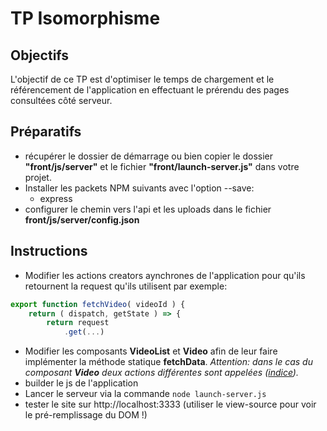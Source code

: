 # TP Isomorphisme

## Objectifs

L'objectif de ce TP est d'optimiser le temps de chargement et le référencement de l'application en effectuant le prérendu des pages consultées côté serveur.

## Préparatifs

- récupérer le dossier de démarrage ou bien copier le dossier **"front/js/server"** et le fichier **"front/launch-server.js"** dans votre projet.
- Installer les packets NPM suivants avec l'option --save:
    + express
- configurer le chemin vers l'api et les uploads dans le fichier **front/js/server/config.json** 

## Instructions
- Modifier les actions creators aynchrones de l'application pour qu'ils retournent la request qu'ils utilisent par exemple:
```javascript
export function fetchVideo( videoId ) {
    return ( dispatch, getState ) => {
        return request
            .get(...)
```
- Modifier les composants **VideoList** et **Video** afin de leur faire implémenter la méthode statique **fetchData**. *Attention: dans le cas du composant **Video** deux actions différentes sont appelées ([indice](https://developer.mozilla.org/fr/docs/Web/JavaScript/Reference/Objets_globaux/Promise/all)).*
- builder le js de l'application
- Lancer le serveur via la commande `node launch-server.js`
- tester le site sur http://localhost:3333 (utiliser le view-source pour voir le pré-remplissage du DOM !)